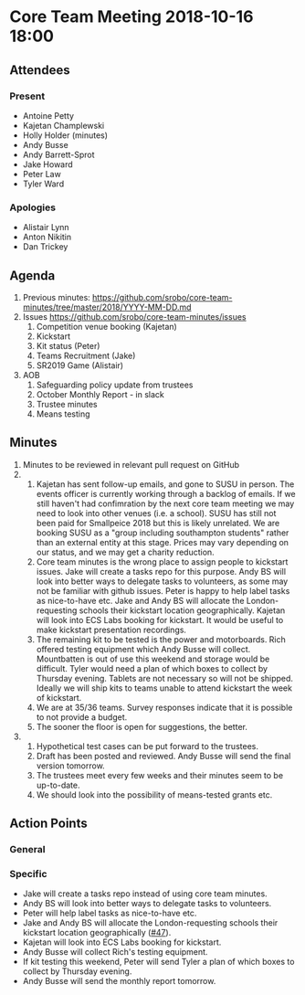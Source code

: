 # Core Team Meeting 2018-10-16 18:00

## Attendees
### Present
- Antoine Petty
- Kajetan Champlewski
- Holly Holder (minutes)
- Andy Busse
- Andy Barrett-Sprot
- Jake Howard
- Peter Law
- Tyler Ward
### Apologies
- Alistair Lynn
- Anton Nikitin
- Dan Trickey

## Agenda
1. Previous minutes: https://github.com/srobo/core-team-minutes/tree/master/2018/YYYY-MM-DD.md
2. Issues https://github.com/srobo/core-team-minutes/issues
	1. Competition venue booking (Kajetan)
	2. Kickstart
	3. Kit status (Peter)
	4. Teams Recruitment (Jake)
	5. SR2019 Game (Alistair)
3. AOB
	1. Safeguarding policy update from trustees
	2. October Monthly Report - in slack
	3. Trustee minutes
	4. Means testing

## Minutes
1. Minutes to be reviewed in relevant pull request on GitHub
2.
	1. Kajetan has sent follow-up emails, and gone to SUSU in person. The events officer is currently working through a backlog of emails. If we still haven't had confimration by the next core team meeting we may need to look into other venues (i.e. a school). SUSU has still not been paid for Smallpeice 2018 but this is likely unrelated. We are booking SUSU as a "group including southampton students" rather than an external entity at this stage. Prices may vary depending on our status, and we may get a charity reduction.
	2. Core team minutes is the wrong place to assign people to kickstart issues. Jake will create a tasks repo for this purpose. Andy BS will look into better ways to delegate tasks to volunteers, as some may not be familiar with github issues. Peter is happy to help label tasks as nice-to-have etc. Jake and Andy BS will allocate the London-requesting schools their kickstart location geographically. Kajetan will look into ECS Labs booking for kickstart. It would be useful to make kickstart presentation recordings.
	3. The remaining kit to be tested is the power and motorboards. Rich offered testing equipment which Andy Busse will collect. Mountbatten is out of use this weekend and storage would be difficult. Tyler would need a plan of which boxes to collect by Thursday evening. Tablets are not necessary so will not be shipped. Ideally we will ship kits to teams unable to attend kickstart the week of kickstart.
	4. We are at 35/36 teams. Survey responses indicate that it is possible to not provide a budget.
	5. The sooner the floor is open for suggestions, the better.
3.
	1. Hypothetical test cases can be put forward to the trustees.
	2. Draft has been posted and reviewed. Andy Busse will send the final version tomorrow.
	3. The trustees meet every few weeks and their minutes seem to be up-to-date.
	4. We should look into the possibility of means-tested grants etc.

## Action Points
### General
### Specific
- Jake will create a tasks repo instead of using core team minutes.
- Andy BS will look into better ways to delegate tasks to volunteers.
- Peter will help label tasks as nice-to-have etc.
- Jake and Andy BS will allocate the London-requesting schools their kickstart location geographically ([#47](https://github.com/srobo/core-team-minutes/issues/47)).
- Kajetan will look into ECS Labs booking for kickstart.
- Andy Busse will collect Rich's testing equipment.
- If kit testing this weekend, Peter will send Tyler a plan of which boxes to collect by Thursday evening.
- Andy Busse will send the monthly report tomorrow.
